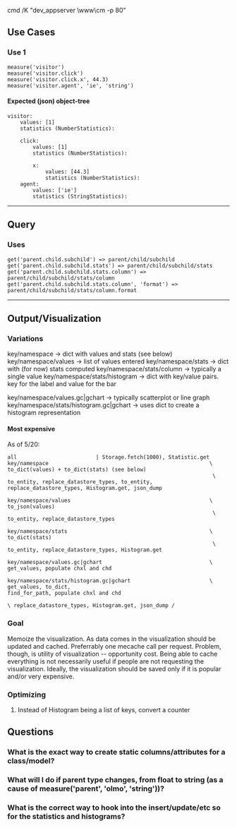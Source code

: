 cmd /K "dev_appserver \www\cm -p 80"

Use Cases
---------

### Use 1
    measure('visitor')
    measure('visitor.click')
    measure('visitor.click.x', 44.3)
    measure('visitor.agent', 'ie', 'string')

#### Expected (json) object-tree

    visitor:
        values: [1]
        statistics (NumberStatistics):
        
        click:
            values: [1]
            statistics (NumberStatistics):
            
            x:
                values: [44.3]
                statistics (NumberStatistics):
        agent:
            values: ['ie']
            statistics (StringStatistics):

-----

Query
-----

### Uses
    get('parent.child.subchild') => parent/child/subchild
    get('parent.child.subchild.stats') => parent/child/subchild/stats
    get('parent.child.subchild.stats.column') => parent/child/subchild/stats/column
    get('parent.child.subchild.stats.column', 'format') => parent/child/subchild/stats/column.format


----------

Output/Visualization
-------------

### Variations
key/namespace                             -> dict with values and stats (see below)
key/namespace/values                      -> list of values entered
key/namespace/stats                       -> dict with (for now) stats computed
key/namespace/stats/column                -> typically a single value
key/namespace/stats/histogram             -> dict with key/value pairs. key for the label and value for the bar

key/namespace/values.gc|gchart            -> typically scatterplot or line graph
key/namespace/stats/histogram.gc|gchart   -> uses dict to create a histogram representation

#### Most expensive
As of 5/20:

    all                         | Storage.fetch(1000), Statistic.get
    key/namespace                                                   \ to_dict(values) + to_dict(stats) (see below)
                                                                     \ to_entity, replace_datastore_types, to_entity, replace_datastore_types, Histogram.get, json_dump
                                                                     
    key/namespace/values                                            \ to_json(values)
                                                                     \ to_entity, replace_datastore_types
                                                                     
    key/namespace/stats                                             \ to_dict(stats)
                                                                     \ to_entity, replace_datastore_types, Histogram.get
                                                                     
    key/namespace/values.gc|gchart                                  \ get_values, populate chxl and chd
                                                                    
    key/namespace/stats/histogram.gc|gchart                         \ get_values, to_dict,                                             find_for_path, populate chxl and chd
                                                                                  \ replace_datastore_types, Histogram.get, json_dump /

### Goal
Memoize the visualization. As data comes in the visualization should be updated and cached. Preferrably one mecache call per request. Problem, though, is utility of visualization -- opportunity cost. Being able to cache everything is not necessarily useful if people are not requesting the visualization. Ideally, the visualization should be saved only if it is popular and/or very expensive.

### Optimizing
1. Instead of Histogram being a list of keys, convert a counter

Questions
---------

### What is the exact way to create static columns/attributes for a class/model?

### What will I do if parent type changes, from float to string (as a cause of measure('parent', 'olmo', 'string'))?

### What is the correct way to hook into the insert/update/etc so for the statistics and histograms?
